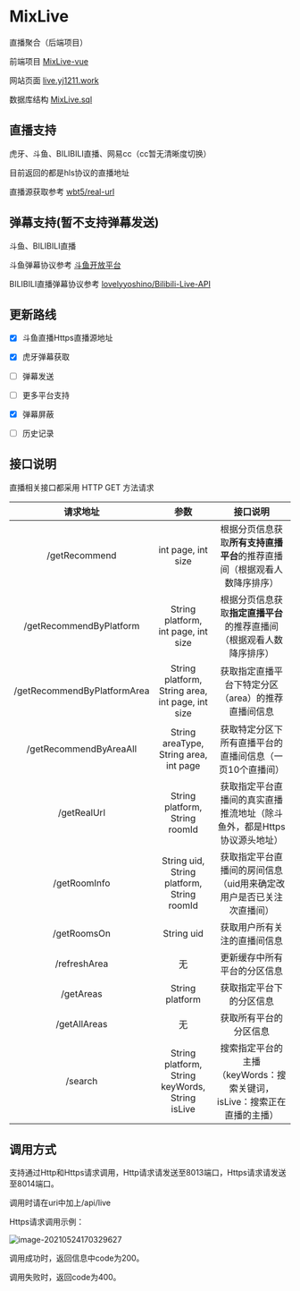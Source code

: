 # MixLive

直播聚合（后端项目）

前端项目    [MixLive-vue](https://github.com/guyijie1211/MixLive-vue)

网站页面    [live.yj1211.work](live.yj1211.work)

数据库结构	[MixLive.sql](https://github.com/guyijie1211/MixLive/blob/master/MixLive.sql)

## 直播支持

虎牙、斗鱼、BILIBILI直播、网易cc（cc暂无清晰度切换）

目前返回的都是hls协议的直播地址

直播源获取参考	[wbt5/real-url](https://github.com/wbt5/real-url)

## 弹幕支持(暂不支持弹幕发送)

斗鱼、BILIBILI直播

斗鱼弹幕协议参考	[斗鱼开放平台](https://open.douyu.com/source/api/63)

BILIBILI直播弹幕协议参考	[lovelyyoshino/Bilibili-Live-API](https://github.com/lovelyyoshino/Bilibili-Live-API)

## 更新路线

- [X] 斗鱼直播Https直播源地址

- [X] 虎牙弹幕获取

- [ ] 弹幕发送

- [ ] 更多平台支持

- [X] 弹幕屏蔽

- [ ] 历史记录

## 接口说明

直播相关接口都采用 HTTP GET 方法请求

|          请求地址           |                       参数                       |                           接口说明                           |
| :-------------------------: | :----------------------------------------------: | :----------------------------------------------------------: |
|        /getRecommend        |                int page, int size                | 根据分页信息获取**所有支持直播平台**的推荐直播间（根据观看人数降序排序） |
|   /getRecommendByPlatform   |       String platform, int page, int size        | 根据分页信息获取**指定直播平台**的推荐直播间（根据观看人数降序排序） |
| /getRecommendByPlatformArea | String platform, String area, int page, int size |      获取指定直播平台下特定分区（area）的推荐直播间信息      |
|   /getRecommendByAreaAll    |      String areaType, String area, int page      |   获取特定分区下所有直播平台的直播间信息（一页10个直播间）   |
|         /getRealUrl         |          String platform, String roomId          | 获取指定平台直播间的真实直播推流地址（除斗鱼外，都是Https协议源头地址） |
|        /getRoomInfo         |    String uid, String platform, String roomId    | 获取指定平台直播间的房间信息（uid用来确定改用户是否已关注次直播间） |
|         /getRoomsOn         |                    String uid                    |                 获取用户所有关注的直播间信息                 |
|        /refreshArea         |                        无                        |                 更新缓存中所有平台的分区信息                 |
|          /getAreas          |                 String platform                  |                   获取指定平台下的分区信息                   |
|        /getAllAreas         |                        无                        |                    获取所有平台的分区信息                    |
|           /search           | String platform, String keyWords, String isLive  | 搜索指定平台的主播（keyWords：搜索关键词，isLive：搜索正在直播的主播） |

## 调用方式

支持通过Http和Https请求调用，Http请求请发送至8013端口，Https请求请发送至8014端口。

调用时请在uri中加上/api/live

Https请求调用示例：

![image-20210524170329627](https://typora-pic-yj.oss-cn-shanghai.aliyuncs.com/img/image-20210524170329627.png)

调用成功时，返回信息中code为200。

调用失败时，返回code为400。
